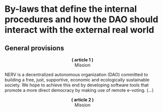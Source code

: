 # By-laws that define the internal procedures and how the DAO should interact with the external real world

## General provisions

<p align="center">
<b>( article 1 )</b><br>
Mission
</p>

NERV is a decentralized autonomous organization (DAO) committed to building a free, just, supportive, economic and ecologically sustainable society. We hope to achieve this end by developing software tools that promote a more direct democracy by making use of remote e-voting. (...)

<p align="center">
<b>( article 2 )</b><br>
Mission
</p>
